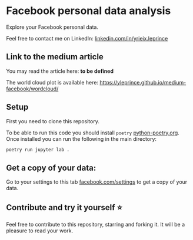 # Facebook personal data analysis

Explore your Facebook personal data.

Feel free to contact me on LinkedIn: [linkedin.com/in/yrieix.leprince](https://www.linkedin.com/in/yrieix.leprince)

## Link to the medium article

You may read the article here: **to be defined**

The world cloud plot is available here: https://yleprince.github.io/medium-facebook/wordcloud/

## Setup

First you need to clone this repository.

To be able to run this code you should install `poetry` [python-poetry.org](https://python-poetry.org/).
Once installed you can run the following in the main directory:

```sh
poetry run jupyter lab .
```

## Get a copy of your data:

Go to your settings to this tab [facebook.com/settings](https://www.facebook.com/dyi/?referrer=yfi_settings) to get a copy of your data.


## Contribute and try it yourself :star:

Feel free to contribute to this repository, starring and forking it. It will be a pleasure to read your work.
